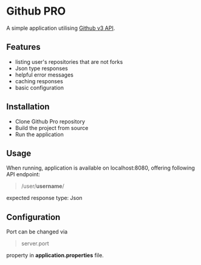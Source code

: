 # Github PRO

A simple application utilising [Github v3 API](https://developer.github.com/v3).

## Features

- listing user's repositories that are not forks
- Json type responses
- helpful error messages
- caching responses
- basic configuration

## Installation

- Clone Github Pro repository
- Build the project from source
- Run the application

## Usage

When running, application is available on localhost:8080, offering following API endpoint:

> /user/**username**/

expected response type: Json

## Configuration

Port can be changed via
> server.port

property in **application.properties** file.